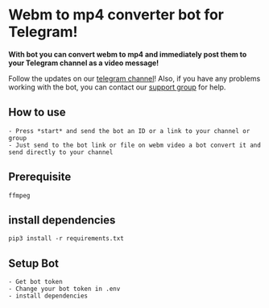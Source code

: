 # Webm to mp4 converter bot for Telegram!
**With bot you can convert webm to mp4 and immediately post them to your Telegram channel as a video message!**

Follow the updates on our [telegram channel](http://github.com)! 
Also, if you have any problems working with the bot, you can contact our [support group](http://github.com) for help.

## How to use
    - Press *start* and send the bot an ID or a link to your channel or group
    - Just send to the bot link or file on webm video a bot convert it and send directly to your channel

## Prerequisite
    ffmpeg

## install dependencies
    pip3 install -r requirements.txt

## Setup Bot
    - Get bot token 
    - Change your bot token in .env
    - install dependencies

